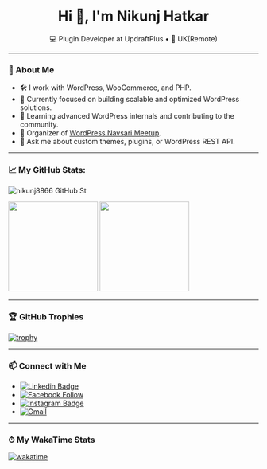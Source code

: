 <h1 align="center">Hi 👋, I'm Nikunj Hatkar</h1>
<p align="center">
  💻 Plugin Developer at UpdraftPlus • 📍 UK(Remote)
</p>

---

### 🚀 About Me

- 🛠️ I work with WordPress, WooCommerce, and PHP.
- 🎯 Currently focused on building scalable and optimized WordPress solutions.
- 🧠 Learning advanced WordPress internals and contributing to the community.
- 🌱 Organizer of [WordPress Navsari Meetup](https://www.meetup.com/wordpress-navsari).
- 💬 Ask me about custom themes, plugins, or WordPress REST API.

---

### 📈 My GitHub Stats:

<p align="left"> <img src="https://komarev.com/ghpvc/?username=nikunj8866&label=Profile%20views&color=0e75b6&style=flat" alt="nikunj8866 GitHub St" /> </p>

<p>
  <img height="180em" src="https://github-readme-stats.vercel.app/api?username=nikunj8866&show_icons=true&hide_border=false&&count_private=true&include_all_commits=true" />
  <img height="180em" src="https://github-readme-stats.vercel.app/api/top-langs/?username=nikunj8866&show_icons=true&hide_border=false&layout=compact&langs_count=8"/>
</p>

---

### 🏆 GitHub Trophies

[![trophy](https://github-profile-trophy.vercel.app/?username=nikunj8866&margin-w=15)](https://github.com/ryo-ma/github-profile-trophy)

---

### 📫 Connect with Me

- [![Linkedin Badge](https://img.shields.io/badge/-LinkedIn-0e76a8?style=flat-square&logo=Linkedin&logoColor=white)](https://www.linkedin.com/in/nikunj-hatkar-81878ab9/)
- [![Facebook Follow](https://img.shields.io/badge/%20-Facebook-black?color=14171A&labelColor=1976d2&logo=facebook&logoColor=ffffff)](https://www.facebook.com/nikunj.hatkar/)
- [![Instagram Badge](https://img.shields.io/badge/-Instagram-e4405f?style=flat-square&logo=Instagram&logoColor=white)](https://www.instagram.com/hatkarnikunj_gopi/)
- [![Gmail](https://img.shields.io/badge/%20-@Email-black?color=14171A&labelColor=D44638&logo=gmail&logoColor=fff)](mailto:nikunj8866@gmail.com)

---

### ⏱ My WakaTime Stats

[![wakatime](https://wakatime.com/badge/user/78cb1c3d-66df-45c3-84ee-ed78b6f2b8a1.svg)](https://wakatime.com/@78cb1c3d-66df-45c3-84ee-ed78b6f2b8a1)


